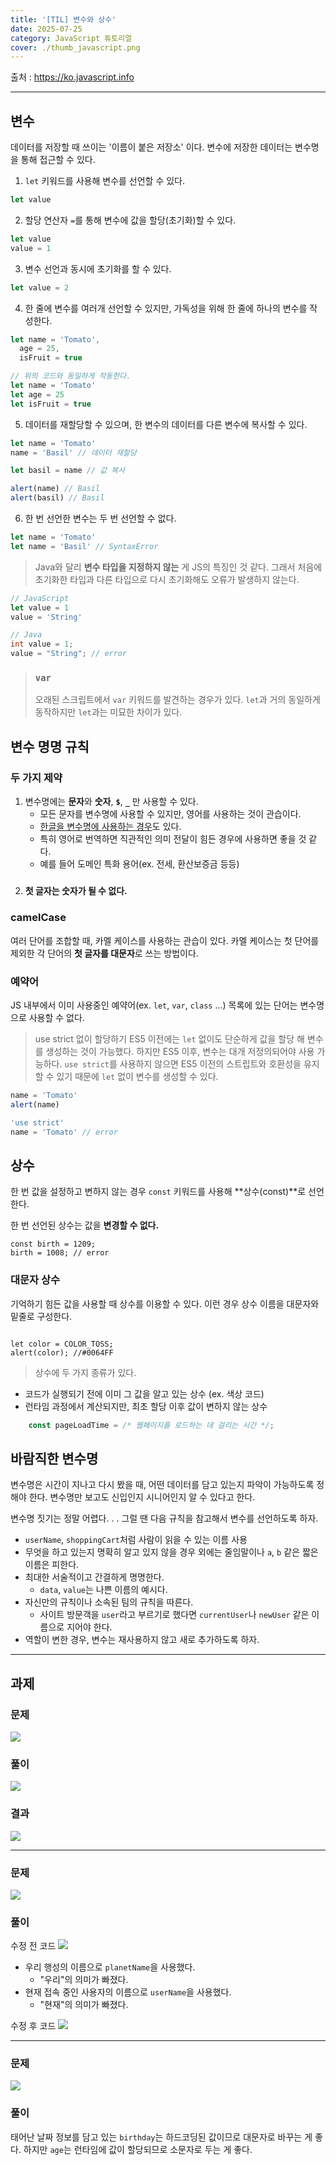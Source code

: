 ```yaml
---
title: '[TIL] 변수와 상수'
date: 2025-07-25
category: JavaScript 튜토리얼
cover: ./thumb_javascript.png
---
```


출처 : https://ko.javascript.info

---

## 변수

데이터를 저장할 때 쓰이는 '이름이 붙은 저장소' 이다.
변수에 저장한 데이터는 변수명을 통해 접근할 수 있다.

1. `let` 키워드를 사용해 변수를 선언할 수 있다.

```javascript
let value
```

2. 할당 연산자 `=`를 통해 변수에 값을 할당(초기화)할 수 있다.

```javascript
let value
value = 1
```

3. 변수 선언과 동시에 초기화를 할 수 있다.

```javascript
let value = 2
```

4. 한 줄에 변수를 여러개 선언할 수 있지만, 가독성을 위해 한 줄에 하나의 변수를 작성한다.

```javascript
let name = 'Tomato',
  age = 25,
  isFruit = true

// 위의 코드와 동일하게 작동한다.
let name = 'Tomato'
let age = 25
let isFruit = true
```

5. 데이터를 재할당할 수 있으며, 한 변수의 데이터를 다른 변수에 복사할 수 있다.

```javascript
let name = 'Tomato'
name = 'Basil' // 데이터 재할당

let basil = name // 값 복사

alert(name) // Basil
alert(basil) // Basil
```

6. 한 번 선언한 변수는 두 번 선언할 수 없다.

```javascript
let name = 'Tomato'
let name = 'Basil' // SyntaxError
```

> Java와 달리 **변수 타입을 지정하지 않는** 게 JS의 특징인 것 같다.
> 그래서 처음에 초기화한 타입과 다른 타입으로 다시 초기화해도 오류가 발생하지 않는다.

```javascript
// JavaScript
let value = 1
value = 'String'
```

>

```java
// Java
int value = 1;
value = "String"; // error
```

> ### `var`
>
> 오래된 스크립트에서 `var` 키워드를 발견하는 경우가 있다.
> `let`과 거의 동일하게 동작하지만 `let`과는 미묘한 차이가 있다.

## 변수 명명 규칙

### 두 가지 제약

1. 변수명에는 **문자**와 **숫자**, **`$`**, **`_`** 만 사용할 수 있다.
   - 모든 문자를 변수명에 사용할 수 있지만, 영어를 사용하는 것이 관습이다.
   - [한글을 변수명에 사용하는 경우](https://www.linkedin.com/posts/dearlsh94_%EA%B0%9C%EB%B0%9C%ED%95%A0-%EB%95%8C-%ED%95%9C%EA%B8%80-%EB%B3%80%EC%88%98%EB%A5%BC-%EC%82%AC%EC%9A%A9%ED%95%B4%EB%B4%A4%EC%8A%B5%EB%8B%88%EB%8B%A4-%EC%9E%90%EB%B0%94%EC%8A%A4%ED%81%AC%EB%A6%BD%ED%8A%B8%EC%99%80-nextjs%EB%8A%94-%EC%9C%A0%EB%8B%88%EC%BD%94%EB%93%9C%EB%A5%BC-activity-7239939553216581632-ILrM/?originalSubdomain=kr)도 있다.
   - 특히 영어로 번역하면 직관적인 의미 전달이 힘든 경우에 사용하면 좋을 것 같다.
   - 예를 들어 도메인 특화 용어(ex. 전세, 환산보증금 등등)

#####

2. **첫 글자는 숫자가 될 수 없다.**

### camelCase

여러 단어를 조합할 때, 카멜 케이스를 사용하는 관습이 있다.
카멜 케이스는 첫 단어를 제외한 각 단어의 **첫 글자를 대문자**로 쓰는 방법이다.

### 예약어

JS 내부에서 이미 사용중인 예약어(ex. `let`, `var`, `class` ...) 목록에 있는 단어는 변수명으로 사용할 수 없다.

> use strict 없이 할당하기
> ES5 이전에는 `let` 없이도 단순하게 값을 할당 해 변수를 생성하는 것이 가능했다.
> 하지만 ES5 이후, 변수는 대개 저정의되어야 사용 가능하다.
> `use strict`를 사용하지 않으면 ES5 이전의 스트립트와 호환성을 유지할 수 있기 때문에 `let` 없이 변수를 생성할 수 있다.

```javascript
name = 'Tomato'
alert(name)
```

>

```javascript
'use strict'
name = 'Tomato' // error
```

## 상수

한 번 값을 설정하고 변하지 않는 경우 `const` 키워드를 사용해 **상수(const)**로 선언한다.

한 번 선언된 상수는 값을 **변경할 수 없다.**

```
const birth = 1209;
birth = 1008; // error
```

### 대문자 상수

기억하기 힘든 값을 사용할 때 상수를 이용할 수 있다. 이런 경우 상수 이름을 대문자와 밑줄로 구성한다.

```const COLOR_TOSS = #0064FF";

let color = COLOR_TOSS;
alert(color); //#0064FF
```

> 상수에 두 가지 종류가 있다.

- 코드가 실행되기 전에 이미 그 값을 알고 있는 상수 (ex. 색상 코드)
- 런타임 과정에서 계산되지만, 최초 할당 이후 값이 변하지 않는 상수

```javascript
    const pageLoadTime = /* 웹페이지를 로드하는 데 걸리는 시간 */;
```

## 바람직한 변수명

변수명은 시간이 지나고 다시 봤을 때, 어떤 데이터를 담고 있는지 파악이 가능하도록 정해야 한다. 변수명만 보고도 신입인지 시니어인지 알 수 있다고 한다.

변수명 짓기는 정말 어렵다. . .
그럴 땐 다음 규칙을 참고해서 변수를 선언하도록 하자.

- `userName`, `shoppingCart`처럼 사람이 읽을 수 있는 이름 사용
- 무엇을 하고 있는지 명확히 알고 있지 않을 경우 외에는 줄임말이나 `a`, `b` 같은 짧은 이름은 피한다.
- 최대한 서술적이고 간결하게 명명한다.
  - `data`, `value`는 나쁜 이름의 예시다.
- 자신만의 규칙이나 소속된 팀의 규칙을 따른다.
  - 사이트 방문객을 `user`라고 부르기로 했다면 `currentUser`나 `newUser` 같은 이름으로 지어야 한다.
- 역할이 변한 경우, 변수는 재사용하지 않고 새로 추가하도록 하자.

---

## 과제

### 문제

![](https://velog.velcdn.com/images/decollzoq/post/54f53b40-b9be-4cb1-8231-cc824fc861d8/image.png)

### 풀이

![](https://velog.velcdn.com/images/decollzoq/post/30db547e-9a2e-479e-845e-c29be76c667e/image.png)

### 결과

![](https://velog.velcdn.com/images/decollzoq/post/0013dc79-9a74-4aa5-aaf4-c7da1374732c/image.png)

---

### 문제

![](https://velog.velcdn.com/images/decollzoq/post/99e6c335-971b-4ca1-b487-8e4b73baa215/image.png)

### 풀이

수정 전 코드
![](https://velog.velcdn.com/images/decollzoq/post/b4d6f4d4-9d84-4295-a8cf-3922e2526b87/image.png)

- 우리 행성의 이름으로 `planetName`을 사용했다.
  - "우리"의 의미가 빠졌다.
- 현재 접속 중인 사용자의 이름으로 `userName`을 사용했다.
  - "현재"의 의미가 빠졌다.

수정 후 코드
![](https://velog.velcdn.com/images/decollzoq/post/8f753f1c-4b45-4e85-9c2d-f72be75004fd/image.png)

---

### 문제

![](https://velog.velcdn.com/images/decollzoq/post/c1826526-1a5e-4881-9972-bef05e8ff6c5/image.png)

### 풀이

태어난 날짜 정보를 담고 있는 `birthday`는 하드코딩된 값이므로 대문자로 바꾸는 게 좋다.
하지만 `age`는 런타임에 값이 할당되므로 소문자로 두는 게 좋다.
